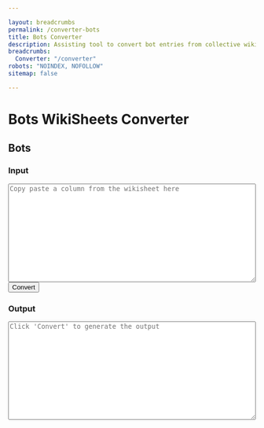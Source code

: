 ```yaml
---

layout: breadcrumbs
permalink: /converter-bots
title: Bots Converter
description: Assisting tool to convert bot entries from collective wiki sheets to wiki pages
breadcrumbs:
  Converter: "/converter"
robots: "NOINDEX, NOFOLLOW"
sitemap: false

---
```


# Bots WikiSheets Converter


<h2 id="bots">Bots</h2>

<div id="autoconverter-bots">
	<h3>Input</h3>
	<textarea id="input-bots" placeholder="Copy paste a column from the wikisheet here"></textarea>
	<button id="convert-bots">Convert</button>
	<h3>Output</h3>
	<textarea id="output-bots" placeholder="Click &#39;Convert&#39; to generate the output"></textarea>
</div>

<style type="text/css">
#autoconverter-bots textarea {
	width: 100%;
	height: 200px;
}
</style>

<script type="text/javascript">
	
var botRows = ["contributors", "updatedAt", "# Wiki page infos", "title", "name", "description", "imageUrl", "breadcrumbs", "  Bots", "  -_class_-", "# Bot infos", "botName", "botDescription", "botImageUrl", "botType", "botRarity", "botRaritySortOrder", "botAcquisition", "botOpinion", "searchKeywords", "# Abilities infos", "ability1Name", "ability1Info", "ability1Description", "ability2Name", "ability2Info", "ability2Description", "ability3Name", "ability3Info", "ability3Description", "# AI tree infos", "ai1aName", "ai1aDescription", "ai1bName", "ai1bDescription", "ai2aName", "ai2aDescription", "ai2bName", "ai2bDescription", "ai3aName", "ai3aDescription", "ai3bName", "ai3bDescription", "ai4aName", "ai4aDescription", "ai4bName", "ai4bDescription", "ai5aName", "ai5aDescription", "ai5bName", "ai5bDescription", "# Stats infos", "lvl1Hp", "lvl1Dmg", "lvl1Dps", "lvl1Speed", "lvl10Hp", "lvl10Dmg", "lvl10Dps", "lvl20Hp", "lvl20Dmg", "lvl20Dps", "lvl25Hp", "lvl25Dmg", "lvl25Dps", "# Upgrade infos", "epicMat", "rareMat", "specialMat", "commonMat1", "commonMat2", "commonMat3"]	;

function select(s){
	return s.split('__begin__\n')[1].split('\n__end__')[0]
}
function decorate(s){
	return '---\nlayout: bot\n'+s+'\n---'
}
function formatStr(str){
	var i=0;
	return	decorate(
		select(str).replaceAll('"\nhttp', 'http',).split('\n')
			.map(function(line){return line.replaceAll('"','')})
			.map(function(val){return botRows[i++]+': "'+val+'"'})
			.join('\n').replace(/#.*"_?_?"/g,'\n').replaceAll('__','')
		)
}
function convertFromFields(){
	var input = document.querySelector('#input-bots').value;
	var freeform = input.split('__end__').length > 1 ? input.split('__end__')[1] : '';
	var str = formatStr(input);
	var botClass = str.split('botType: "')[1].split('"')[0]
	document.querySelector('#output-bots').value = str.replace('-_class_-: "', botClass+': "').replace('breadcrumbs: ""', 'breadcrumbs:')+'\n\n'+freeform.replace(/^\s*"/,'').replace(/"\s*$/,'')+'\n';
}
document.querySelector('#convert-bots').onclick = convertFromFields;

function trimInput(){
	document.querySelector('#input-bots').value = document.querySelector('#input-bots').value.trim();
	console.log(document.querySelector('#input-bots').value.trim())
}
document.querySelector('#input-bots').addEventListener('input', trimInput, false);
</script>
